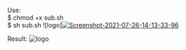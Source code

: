 Use:<br />
$ chmod +x sub.sh <br />
$ sh sub.sh
![logo]<a href="https://ibb.co/4s3dGxQ"><img src="https://i.ibb.co/DGTpynq/Screenshot-2021-07-26-14-13-33-96.png" alt="Screenshot-2021-07-26-14-13-33-96" border="0"></a>


Result:
![logo](https://raw.githubusercontent.com/meicookies/subdomainfinder/main/view1.png)

